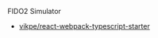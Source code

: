 FIDO2 Simulator

* [vikpe/react-webpack-typescript-starter](https://github.com/vikpe/react-webpack-typescript-starter)

